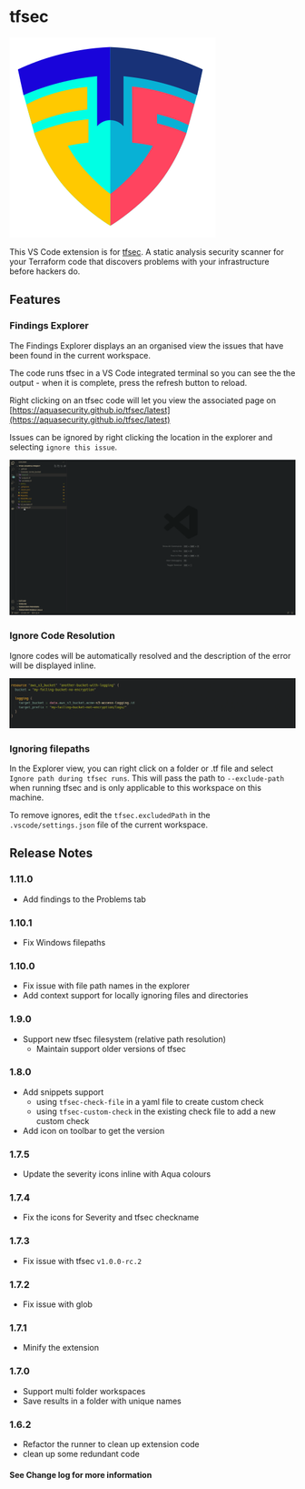 # tfsec

![tfsec](tfsec.png)

This VS Code extension is for [tfsec](https://aquasecurity.github.io/tfsec/latest). A static analysis security scanner for your Terraform code that discovers problems with your infrastructure before hackers do.

## Features

### Findings Explorer
The Findings Explorer displays an an organised view the issues that have been found in the current workspace. 

The code runs tfsec in a VS Code integrated terminal so you can see the the output - when it is complete, press the refresh button to reload.

Right clicking on an tfsec code will let you view the associated page on [https://aquasecurity.github.io/tfsec/latest](https://aquasecurity.github.io/tfsec/latest)

Issues can be ignored by right clicking the location in the explorer and selecting `ignore this issue`.

![tfsec explorer](tfsec-explorer-usage.gif)
### Ignore Code Resolution

Ignore codes will be automatically resolved and the description of the error will be displayed inline.

![ignoredesc](ignoredesc.gif)

### Ignoring filepaths

In the Explorer view, you can right click on a folder or .tf file and select `Ignore path during tfsec runs`. This will pass the path to `--exclude-path` when running tfsec and is only applicable to this workspace on this machine.

To remove ignores, edit the `tfsec.excludedPath` in the `.vscode/settings.json` file of the current workspace.

## Release Notes

### 1.11.0
- Add findings to the Problems tab

### 1.10.1
- Fix Windows filepaths

### 1.10.0
- Fix issue with file path names in the explorer
- Add context support for locally ignoring files and directories

### 1.9.0
- Support new tfsec filesystem (relative path resolution)
  - Maintain support older versions of tfsec

### 1.8.0
- Add snippets support
  - using `tfsec-check-file` in a yaml file to create custom check
  - using `tfsec-custom-check` in the existing check file to add a new custom check
- Add icon on toolbar to get the version

### 1.7.5
- Update the severity icons inline with Aqua colours

### 1.7.4 
- Fix the icons for Severity and tfsec checkname

### 1.7.3
- Fix issue with tfsec `v1.0.0-rc.2`

### 1.7.2
- Fix issue with glob
 
### 1.7.1
- Minify the extension

### 1.7.0
- Support multi folder workspaces
- Save results in a folder with unique names

### 1.6.2
- Refactor the runner to clean up extension code
- clean up some redundant code


#### See Change log for more information